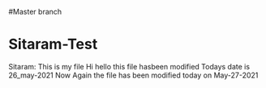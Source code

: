 #Master branch
# Sitaram-Test
Sitaram: This is my file
Hi hello this file hasbeen modified
Todays date is 26_may-2021
Now Again the file has been modified today on May-27-2021

